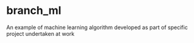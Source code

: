 # branch_ml
An example of machine learning algorithm developed as part of specific project undertaken at work
